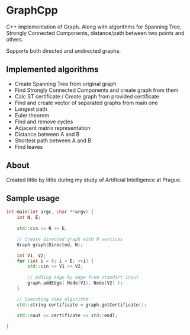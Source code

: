 # GraphCpp
C++ implementation of Graph. Along with algorithms for Spanning Tree, Strongly Connected Components, distance/path between two points and others.

Supports both directed and undirected graphs.

## Implemented algorithms

- Create Spanning Tree from original graph
- Find Strongly Connected Components and create graph from them
- Calc ST certificate / Create graph from provided certificate
- Find and create vector of separated graphs from main one
- Longest path
- Euler theorem
- Find and remove cycles
- Adjacent matrix representation 
- Distance between A and B
- Shortest path between A and B
- Find leaves

## About

Created little by little during my study of Artificial Intelligence at Prague.

## Sample usage

```C++
int main(int argc, char **argv) {
    int N, E;
    
    std::cin >> N >> E; 

    // Create directed graph with N vertices
    Graph graph(Directed, N);

    int V1, V2;
    for (int i = 0; i < E; ++i) {
        std::cin >> V1 >> V2;
        
        // Adding edge by edge from standart input
        graph.addEdge( Node(V1), Node(V2) );
    }

    // Executing some algorithm
    std::string certificate = graph.getCertificate();
    
    std::cout << certificate << std::endl;

}
```